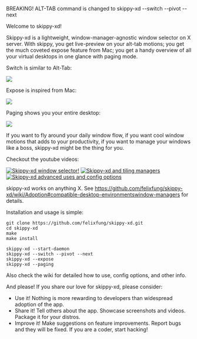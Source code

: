 BREAKING! ALT-TAB command is changed to skippy-xd --switch --pivot --next

Welcome to skippy-xd!

Skippy-xd is a lightweight, window-manager-agnostic window selector on X server. With skippy, you get live-preview on your alt-tab motions; you get the much coveted expose feature from Mac; you get a handy overview of all your virtual desktops in one glance with paging mode.

Switch is similar to Alt-Tab:

![](https://github.com/felixfung/skippy-xd-gifs/blob/main/switch.gif)

Expose is inspired from Mac:

![](https://github.com/felixfung/skippy-xd-gifs/blob/main/expose.gif)

Paging shows you your entire desktop:

![](https://github.com/felixfung/skippy-xd-gifs/blob/main/paging.gif)

If you want to fly around your daily window flow, if you want cool window motions that adds to your productivity, if you want to manage your windows like a boss, skippy-xd might be the thing for you.

Checkout the youtube videos:

[![Skippy-xd window selector!](https://img.youtube.com/vi/R__zua04xe0/mqdefault.jpg)](https://youtu.be/R__zua04xe0)
[![Skippy-xd and tiling managers](https://img.youtube.com/vi/reUDapFGnmQ/mqdefault.jpg)](https://youtu.be/reUDapFGnmQ)
[![Skippy-xd advanced uses and config options](https://img.youtube.com/vi/lS33Z2s8xrs/mqdefault.jpg)](https://youtu.be/lS33Z2s8xrs)

skippy-xd works on anything X. See https://github.com/felixfung/skippy-xd/wiki/Adoption#compatible-desktop-environmentswindow-managers for details.

Installation and usage is simple:
```
git clone https://github.com/felixfung/skippy-xd.git
cd skippy-xd
make
make install

skippy-xd --start-daemon
skippy-xd --switch --pivot --next
skippy-xd --expose
skippy-xd --paging
```

Also check the wiki for detailed how to use, config options, and other info.

And please! If you share our love for skippy-xd, please consider:

* Use it! Nothing is more rewarding to developers than widespread adoption of the app.
* Share it! Tell others about the app. Showcase screenshots and videos. Package it for your distros.
* Improve it! Make suggestions on feature improvements. Report bugs and they will be fixed. If you are a coder, start hacking!
